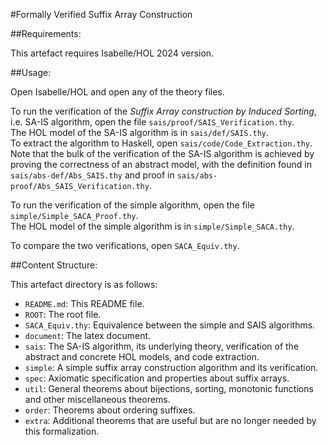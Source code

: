 #Formally Verified Suffix Array Construction

##Requirements:

This artefact requires Isabelle/HOL 2024 version.

##Usage:

Open Isabelle/HOL and open any of the theory files.

To run the verification of the _Suffix Array construction by Induced Sorting_, i.e. SA-IS algorithm, open the file `sais/proof/SAIS_Verification.thy`.  
The HOL model of the SA-IS algorithm is in `sais/def/SAIS.thy`.  
To extract the algorithm to Haskell, open `sais/code/Code_Extraction.thy`.
Note that the bulk of the verification of the SA-IS algorithm is achieved by proving the correctness of an abstract model, with the definition found in `sais/abs-def/Abs_SAIS.thy` and proof in `sais/abs-proof/Abs_SAIS_Verification.thy`.

To run the verification of the simple algorithm, open the file `simple/Simple_SACA_Proof.thy`.  
The HOL model of the simple algorithm is in `simple/Simple_SACA.thy`.

To compare the two verifications, open `SACA_Equiv.thy`.

##Content Structure:

This artefact directory is as follows:

 - `README.md`: This README file.
 - `ROOT`: The root file.
 - `SACA_Equiv.thy`: Equivalence between the simple and SAIS algorithms.
 - `document`: The latex document.
 - `sais`: The SA-IS algorithm, its underlying theory, verification of the abstract and concrete HOL models, and code extraction.
 - `simple`: A simple suffix array construction algorithm and its verification.
 - `spec`: Axiomatic specification and properties about suffix arrays.
 - `util`: General theorems about bijections, sorting, monotonic functions and other miscellaneous theorems.
 - `order`: Theorems about ordering suffixes. 
 - `extra`: Additional theorems that are useful but are no longer needed by this formalization.
